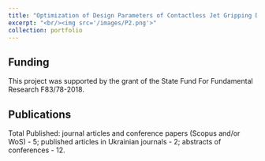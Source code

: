 ```yaml
---
title: "Optimization of Design Parameters of Contactless Jet Gripping Devices of Industrial Robots"
excerpt: "<br/><img src='/images/P2.png'>"
collection: portfolio
---
```

## Funding
This project was supported by the grant of the State Fund For Fundamental Research F83/78-2018.

## Publications
Total Published: journal articles and conference papers (Scopus and/or WoS) - 5; published articles in Ukrainian journals - 2; abstracts of conferences - 12.


